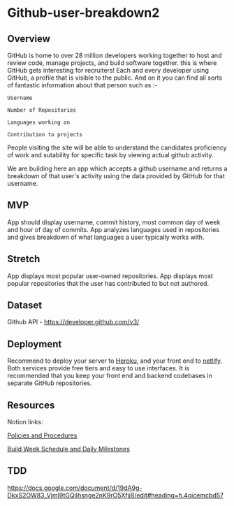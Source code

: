 # Github-user-breakdown2

## Overview

GitHub is home to over 28 million developers working together to host and review code, manage projects, and build software together.
this is where GitHub gets interesting for recruiters! Each and every developer using GitHub, a profile that is visible to the public. And on it you can find all sorts of fantastic information about that person such as :-

    Username
 
    Number of Repositories
  
    Languages working on
  
    Contribution to projects

People visiting the site will be able to understand  the candidates proficiency of work and sutability for specific task by viewing actual github activity.

We are building here an app which accepts a github username and returns a breakdown of that user's activity using the data provided by GitHub for that username.

## MVP
App should display username, commit history, most common day of week and hour of day of commits. App analyzes languages used in repositories and gives breakdown of what languages a user typically works with. 

## Stretch 
App displays most popular user-owned repositories. App displays most popular repositories that the user has contributed to but not authored. 

## Dataset
Github API - https://developer.github.com/v3/

## Deployment
Recommend to deploy your server to [Heroku](https://devcenter.heroku.com/articles/getting-started-with-nodejs), and your front end to [netlify](https://www.netlify.com/blog/2016/09/29/a-step-by-step-guide-deploying-on-netlify/). Both services provide free tiers and easy to use interfaces. 
It is recommended that you keep your front end and backend codebases in separate GitHub repositories.

## Resources
Notion links:

[Policies and Procedures](https://www.notion.so/Policies-and-Procedures-19e679fc1a284b668d8132dd8d7228cd)

[Build Week Schedule and Daily Milestones](https://www.notion.so/Build-week-Schedule-and-Daily-Milestones-7f0aca2ad598459fa4492fdac9881d5b)

## TDD
https://docs.google.com/document/d/19dA9g-DkxS2OW83_VjmI9tGQjIhsnge2nK9rO5Xfjj8/edit#heading=h.4oicemcbd57
